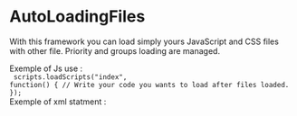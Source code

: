 # AutoLoadingFiles
With this framework you can load simply yours JavaScript and CSS files with other file.
Priority and groups loading are managed.

Exemple of Js use :
<br><code>
scripts.loadScripts("index", function() {
  // Write your code you wants to load after files loaded.
});
</code><br>
Exemple of xml statment :
<p>
  <script for="index" priority="1">./js_for_pages/index.js</script>
  <style for="index" priority="2">./css_for_pages/index.css</style>
</p>
